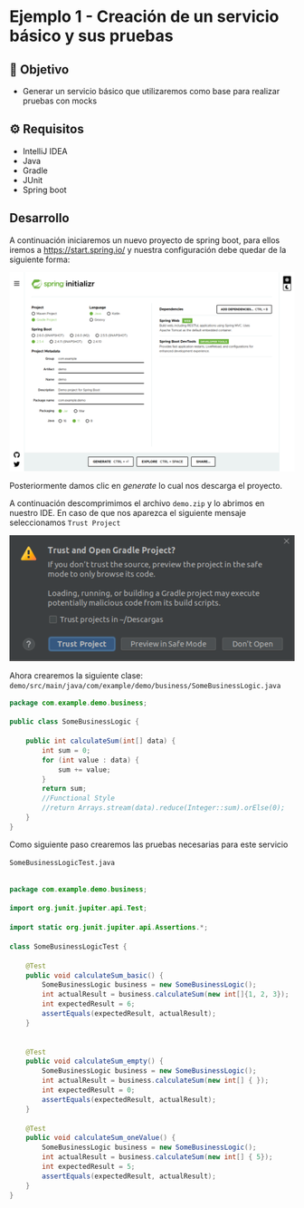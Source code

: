 # Ejemplo 1 - Creación de un servicio básico y sus pruebas

## :dart: Objetivo

- Generar un servicio básico que utilizaremos como base para realizar pruebas con mocks

## ⚙ Requisitos

- IntelliJ IDEA
- Java
- Gradle
- JUnit
- Spring boot


## Desarrollo

A continuación iniciaremos un nuevo proyecto de spring boot, para ellos iremos a https://start.spring.io/ y nuestra
configuración debe quedar de la siguiente forma:

![img.png](img.png)

Posteriormente damos clic en _generate_ lo cual nos descarga el proyecto.

A continuación descomprimimos el archivo `demo.zip` y lo abrimos en nuestro IDE. En caso de que nos aparezca el
siguiente mensaje seleccionamos `Trust Project`

![img_1.png](img_1.png)

Ahora crearemos la siguiente clase: `demo/src/main/java/com/example/demo/business/SomeBusinessLogic.java`

```java
package com.example.demo.business;

public class SomeBusinessLogic {

    public int calculateSum(int[] data) {
        int sum = 0;
        for (int value : data) {
            sum += value;
        }
        return sum;
        //Functional Style
        //return Arrays.stream(data).reduce(Integer::sum).orElse(0);
    }
}

```

Como siguiente paso crearemos las pruebas necesarias para este servicio

`SomeBusinessLogicTest.java`
```java

package com.example.demo.business;

import org.junit.jupiter.api.Test;

import static org.junit.jupiter.api.Assertions.*;

class SomeBusinessLogicTest {

    @Test
    public void calculateSum_basic() {
        SomeBusinessLogic business = new SomeBusinessLogic();
        int actualResult = business.calculateSum(new int[]{1, 2, 3});
        int expectedResult = 6;
        assertEquals(expectedResult, actualResult);
    }


    @Test
    public void calculateSum_empty() {
        SomeBusinessLogic business = new SomeBusinessLogic();
        int actualResult = business.calculateSum(new int[] { });
        int expectedResult = 0;
        assertEquals(expectedResult, actualResult);
    }

    @Test
    public void calculateSum_oneValue() {
        SomeBusinessLogic business = new SomeBusinessLogic();
        int actualResult = business.calculateSum(new int[] { 5});
        int expectedResult = 5;
        assertEquals(expectedResult, actualResult);
    }
}

```
